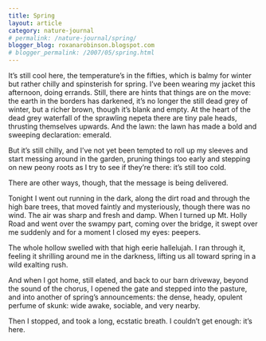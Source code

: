 ```yaml
---
title: Spring
layout: article
category: nature-journal
# permalink: /nature-journal/spring/
blogger_blog: roxanarobinson.blogspot.com
# blogger_permalink: /2007/05/spring.html
---
```

It’s still cool here, the temperature’s in the fifties, which is balmy for winter but rather chilly and spinsterish for spring. I’ve been wearing my jacket this afternoon, doing errands. Still, there are hints that things are on the move: the earth in the borders has darkened, it’s no longer the still dead grey of winter, but a richer brown, though it’s blank and empty. At the heart of the dead grey waterfall of the sprawling nepeta there are tiny pale heads, thrusting themselves upwards. And the lawn: the lawn has made a bold and sweeping declaration: emerald.  

But it’s still chilly, and I’ve not yet been tempted to roll up my sleeves and start messing around in the garden, pruning things too early and stepping on new peony roots as I try to see if they’re there: it’s still too cold.  

There are other ways, though, that the message is being delivered.  

Tonight I went out running in the dark, along the dirt road and through the high bare trees, that moved faintly and mysteriously, though there was no wind. The air was sharp and fresh and damp. When I turned up Mt. Holly Road and went over the swampy part, coming over the bridge, it swept over me suddenly and for a moment I closed my eyes: peepers.  

The whole hollow swelled with that high eerie hallelujah. I ran through it, feeling it shrilling around me in the darkness, lifting us all toward spring in a wild exalting rush.  

And when I got home, still elated, and back to our barn driveway, beyond the sound of the chorus, I opened the gate and stepped into the pasture, and into another of spring’s announcements: the dense, heady, opulent perfume of skunk: wide awake, sociable, and very nearby.  

Then I stopped, and took a long, ecstatic breath. I couldn’t get enough: it’s here.